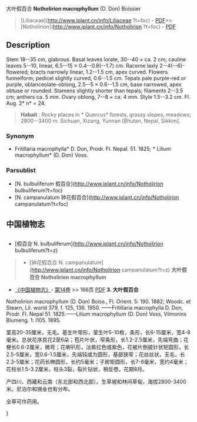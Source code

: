 大叶假百合 **Notholirion macrophyllum** (D. Don) Boissier

> [Liliaceae](http://www.iplant.cn/info/Liliaceae ?t=foc) - [PDF](http://iplant.cn/foc/pdf/Liliaceae.pdf)>>[Notholirion](http://www.iplant.cn/info/Notholirion ?t=foc) - [PDF](http://www.iplant.cn/foc/pdf/Notholirion.pdf)

## Description

Stem 18--35 cm, glabrous. Basal leaves lorate, 30--40 × ca. 2 cm; cauline leaves 5--10, linear, 6.5--15 × 0.4--0.8(--1.7) cm. Raceme laxly 2--4(--6)-flowered; bracts narrowly linear, 1.2--1.5 cm, apex curved. Flowers funnelform; pedicel slightly curved, 0.6--1.5 cm. Tepals pale purple-red or purple, oblanceolate-oblong, 2.5--5 × 0.6--1.5 cm, base narrowed, apex obtuse or rounded. Stamens slightly shorter than tepals; filaments 2--3.5 cm; anthers ca. 5 mm. Ovary oblong, 7--8 × ca. 4 mm. Style 1.5--3.2 cm. Fl. Aug. 2* n* = 24.
> **Habait** : 
> Rocky places in * Quercus* forests, grassy slopes, meadows; 2800--3400 m. Sichuan, Xizang, Yunnan [Bhutan, Nepal, Sikkim].

### Synonym
* Fritillaria macrophylla* D. Don, Prodr. Fl. Nepal. 51. 1825; * Lilium macrophyllum* (D. Don) Voss.

### Parsublist

* [N.  bulbuliferum  假百合](http://www.iplant.cn/info/Notholirion bulbuliferum?t=foc)
* [N.  campanulatum  钟花假百合](http://www.iplant.cn/info/Notholirion campanulatum?t=foc)

## 中国植物志
## 
* [假百合  N.  bulbuliferum](http://www.iplant.cn/info/Notholirion bulbuliferum?t=z)
> * [钟花假百合  N.  campanulatum](http://www.iplant.cn/info/Notholirion campanulatum?t=z)
**大叶假百合 Notholirion macrophyllum**

* [《中国植物志》](http://www.iplant.cn/frps)- [第14卷](http://www.iplant.cn/frps/vol/14) >> 166页 [PDF](http://www.iplant.cn/frps/pdf/14/166.pdf)
**3. 大叶假百合**

Notholirion macrophyllum (D. Don) Boiss., Fl. Orient. 5: 190. 1882; Woodc. et Stearn, Lil. world 379, f. 125, 136. 1950. ——Fritillaria macrophylla D. Don, Prodr. Fl. Nepal 51. 1825.——Lilium macrophyllum (D. Don) Voss, Vilmorins Blumeng. 1: l105. 1895.

茎高20-35厘米，无毛。基生叶带形，茎生叶5-10枚，条形，长6-15厘米，宽4-8毫米。总状花序具花2至6朵；苞片叶状，窄条形，长1.2-2.5厘米，先端弯曲；花梗长0.6-2厘米，微弯；花喇叭形，淡紫红色或紫色，花被片倒披针状矩圆形，长2.5-5厘米，宽0.6-1.5厘米，先端钝或为圆形，基部狭窄；花丝丝状，无毛，长2.3-5厘米；花药长椭圆形，长约5毫米；子房矩圆形，长7-8毫米，宽约4毫米；花柱长1.5-3.2厘米，柱头3裂，裂片钻状，稍反卷。花期8月。

产四川、西藏和云南（东北部和西北部）。生草坡和林间草甸，海拔2800-3400米。尼泊尔和锡金也有分布。

全草可作药用。

}